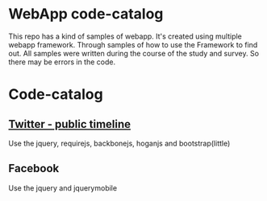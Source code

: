 # WebApp code-catalog
This repo has a kind of samples of webapp. It's created using multiple webapp framework. Through samples of how to use the Framework to find out. All samples were written during the course of the study and survey. So there may be errors in the code.

# Code-catalog
## [Twitter - public timeline](http://ragingwind.github.com/webapp.cc/twitter/#statuses/public_timeline)
Use the jquery, requirejs, backbonejs, hoganjs and bootstrap(little)

## Facebook
Use the jquery and jquerymobile

